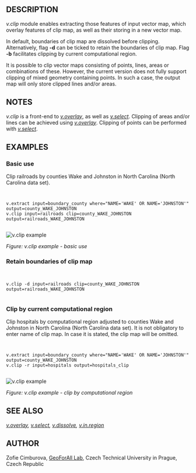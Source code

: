 
## DESCRIPTION

*v.clip* module enables extracting those features of input
vector map, which overlay features of clip map, as well as their
storing in a new vector map.

In default, boundaries of clip map are dissolved before
clipping. Alternatively, flag **-d** can be ticked to retain the
boundaries of clip map. Flag **-b** facilitates clipping by current
computational region.

It is possible to clip vector maps consisting of points, lines,
areas or combinations of these. However, the current version does not
fully support clipping of mixed geometry containing points. In such a
case, the output map will only store clipped lines and/or areas.

## NOTES

*v.clip* is a front-end
to *[v.overlay](v.overlay.html)*, as well
as *[v.select](v.select.html)*. Clipping of areas
and/or lines can be achieved
using *[v.overlay](v.overlay.html)*. Clipping of
points can be performed
with *[v.select](v.select.html)*.

## EXAMPLES

### Basic use

Clip railroads by counties Wake and Johnston in North Carolina (North
Carolina data set).

```


v.extract input=boundary_county where="NAME='WAKE' OR NAME='JOHNSTON'" output=county_WAKE_JOHNSTON
v.clip input=railroads clip=county_WAKE_JOHNSTON output=railroads_WAKE_JOHNSTON


```

![v.clip example](v_clip_poly.png)

*Figure: v.clip example - basic use*

### Retain boundaries of clip map

```


v.clip -d input=railroads clip=county_WAKE_JOHNSTON output=railroads_WAKE_JOHNSTON


```

### Clip by current computational region

Clip hospitals by computational region adjusted to counties Wake and
Johnston in North Carolina (North Carolina data set).
It is not obligatory to enter name of clip map. In case it is stated,
the clip map will be omitted.

```


v.extract input=boundary_county where="NAME='WAKE' OR NAME='JOHNSTON'" output=county_WAKE_JOHNSTON
v.clip -r input=hospitals output=hospitals_clip


```

![v.clip example](v_clip_region.png)

*Figure: v.clip example - clip by computational region*

## SEE ALSO

*[v.overlay](v.overlay.html),
[v.select](v.select.html),
[v.dissolve](v.dissolve.html),
[v.in.region](v.in.region.html)*

## AUTHOR

Zofie Cimburova, [GeoForAll
Lab](http://geomatics.fsv.cvut.cz/research/geoforall/), Czech Technical University in Prague, Czech Republic
